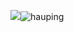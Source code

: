 ![](huaping.png)![hauping](https://user-images.githubusercontent.com/82360305/115138952-cc03b900-a061-11eb-9925-7e333f757ee7.png)

